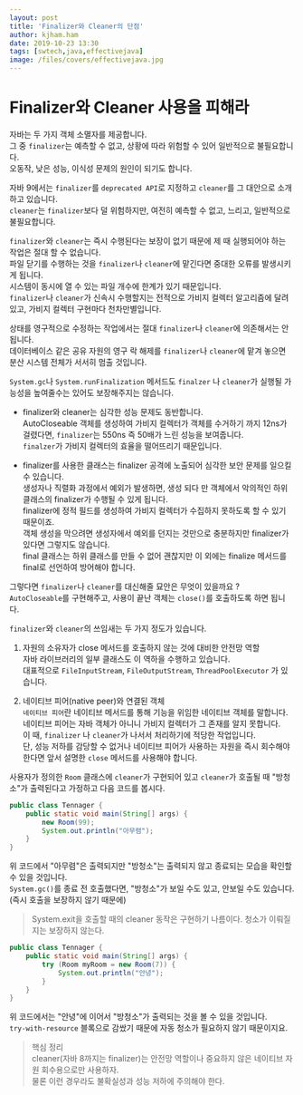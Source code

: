 ```yaml
---
layout: post
title: 'Finalizer와 Cleaner의 단점'
author: kjham.ham
date: 2019-10-23 13:30
tags: [swtech,java,effectivejava]
image: /files/covers/effectivejava.jpg
---
```


# Finalizer와 Cleaner 사용을 피해라  

자바는 두 가지 객체 소멸자를 제공합니다.  
그 중 `finalizer`는 예측할 수 없고, 상황에 따라 위험할 수 있어 일반적으로 불필요합니다.  
오동작, 낮은 성능, 이식성 문제의 원인이 되기도 합니다.  

자바 9에서는 `finalizer`를 `deprecated API`로 지정하고 `cleaner`를 그 대안으로 소개하고 있습니다.  
`cleaner`는 `finalizer`보다 덜 위험하지만, 여전히 예측할 수 없고, 느리고, 일반적으로 불필요합니다.  

`finalizer`와 `cleaner`는 즉시 수행된다는 보장이 없기 때문에 제 때 실행되어야 하는 작업은 절대 할 수 없습니다.  
파일 닫기를 수행하는 것을 `finalizer`나 `cleaner`에 맡긴다면 중대한 오류를 발생시키게 됩니다.  
시스템이 동시에 열 수 있는 파일 개수에 한계가 있기 때문입니다.  
`finalizer`나 `cleaner`가 신속시 수행할지는 전적으로 가비지 컬렉터 알고리즘에 달려있고, 가비지 컬렉터 구현마다 천차만별입니다.  

상태를 영구적으로 수정하는 작업에서는 절대 `finalizer`나 `cleaner`에 의존해서는 안됩니다.  
데이터베이스 같은 공유 자원의 영구 락 해제를 `finalizer`나 `cleaner`에 맡겨 놓으면 분산 시스템 전체가 서서히 멈출 것입니다.  

`System.gc`나 `System.runFinalization` 메서드도 `finalzer` 나 `cleaner`가 실행될 가능성을 높여줄수는 있어도 보장해주지는 않습니다.  

- finalizer와 cleaner는 심각한 성능 문제도 동반합니다.  
AutoCloseable 객체를 생성하여 가비지 컬렉터가 객체를 수거하기 까지 12ns가 걸렸다면, `finalizer`는 550ns 즉 50배가 느린 성능을 보여줍니다.  
`finalzer`가 가비지 컬렉터의 효율을 떨어뜨리기 때문입니다.

- finalizer를 사용한 클래스는 finalizer 공격에 노출되어 심각한 보안 문제를 일으킬 수 있습니다.  
생성자나 직렬화 과정에서 예외가 발생하면, 생성 되다 만 객체에서 악의적인 하위 클래스의 finalizer가 수행될 수 있게 됩니다.  
finalizer에 정적 필드를 생성하여 가비지 컬렉터가 수집하지 못하도록 할 수 있기 때문이죠.  
객체 생성을 막으려면 생성자에서 예외를 던지는 것만으로 충분하지만 finalizer가 있다면 그렇지도 않습니다.  
final 클래스는 하위 클래스를 만들 수 없어 괜찮지만 이 외에는 finalize 메서드를 final로 선언하여 방어해야 합니다.  

그렇다면 `finalizer`나 `cleaner`를 대신해줄 묘안은 무엇이 있을까요 ?  
`AutoCloseable`를 구현해주고, 사용이 끝난 객체는 `close()`를 호출하도록 하면 됩니다.  

`finalizer`와 `cleaner`의 쓰임새는 두 가지 정도가 있습니다.  
1. 자원의 소유자가 close 메서드를 호출하지 않는 것에 대비한 안전망 역할  
자바 라이브러리의 일부 클래스도 이 역하을 수행하고 있습니다.  
대표적으로 `FileInputStream`, `FileOutputStream`, `ThreadPoolExecutor` 가 있습니다.  

2. 네이티브 피어(native peer)와 연결된 객체  
`네이티브 피어`란 네이티브 메서드를 통해 기능을 위임한 네이티브 객체를 말합니다.  
네이티브 피어는 자바 객체가 아니니 가비지 컬렉터가 그 존재를 알지 못합니다.  
이 때, `finalizer` 나 `cleaner`가 나서서 처리하기에 적당한 작업입니다.  
단, 성능 저하를 감당할 수 없거나 네이티브 피어가 사용하는 자원을 즉시 회수해야 한다면 앞서 설명한 `close` 메서드를 사용해야 합니다.  

사용자가 정의한 `Room` 클래스에 `cleaner`가 구현되어 있고 `cleaner`가 호출될 때 "방청소"가 출력된다고 가정하고 다음 코드를 봅시다.  
~~~java
public class Tennager {
    public static void main(String[] args) {
        new Room(99);
        System.out.println("아무렴");
    }
}
~~~
위 코드에서 "아무렴"은 출력되지만 "방청소"는 출력되지 않고 종료되는 모습을 확인할 수 있을 것입니다.  
`System.gc()`를 종료 전 호출했다면, "방청소"가 보일 수도 있고, 안보일 수도 있습니다. (즉시 호출을 보장하지 않기 때문에)

> System.exit을 호출할 때의 cleaner 동작은 구현하기 나름이다. 청소가 이뤄질지는 보장하지 않는다.  

~~~java
public class Tennager {
    public static void main(String[] args) {
        try (Room myRoom = new Room(7)) {
            System.out.println("안녕");
        }
    }
}
~~~
위 코드에서는 "안녕"에 이어서 "방청소"가 출력되는 것을 볼 수 있을 것입니다.  
`try-with-resource` 블록으로 감쌌기 때문에 자동 청소가 필요하지 않기 때문이지요.  

> 핵심 정리  
cleaner(자바 8까지는 finalizer)는 안전망 역할이나 중요하지 않은 네이티브 자원 회수용으로만 사용하자.  
물론 이런 경우라도 불확실성과 성능 저하에 주의해야 한다.